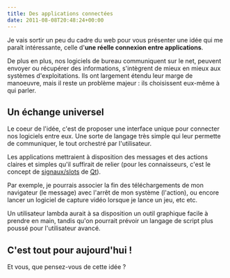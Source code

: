 ```yaml
---
title: Des applications connectées
date: 2011-08-08T20:48:24+00:00
---
```


Je vais sortir un peu du cadre du web pour vous présenter une idée qui me paraît intéressante, celle d'**une réelle connexion entre applications**.

De plus en plus, nos logiciels de bureau communiquent sur le net, peuvent envoyer ou récupérer des informations, s'intègrent de mieux en mieux aux systèmes d'exploitations. Ils ont largement étendu leur marge de manoeuvre, mais il reste un problème majeur : ils choisissent eux-même à qui parler.

## Un échange universel

Le coeur de l'idée, c'est de proposer une interface unique pour connecter nos logiciels entre eux. Une sorte de langage très simple qui leur permette de communiquer, le tout orchestré par l'utilisateur.

Les applications mettraient à disposition des messages et des actions claires et simples qu'il suffirait de relier (pour les connaisseurs, c'est le concept de [signaux/slots](http://fr.wikipedia.org/wiki/Signaux_et_slots) de [Qt](http://fr.wikipedia.org/wiki/Qt)).

Par exemple, je pourrais associer la fin des téléchargements de mon navigateur (le message) avec l'arrêt de mon système (l'action), ou encore lancer un logiciel de capture vidéo lorsque je lance un jeu, etc etc.

Un utilisateur lambda aurait à sa disposition un outil graphique facile à prendre en main, tandis qu'on pourrait prévoir un langage de script plus poussé pour l'utilisateur avancé.

## C'est tout pour aujourd'hui !

Et vous, que pensez-vous de cette idée ?